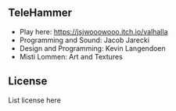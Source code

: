 ## TeleHammer

* Play here: https://jsjwooowooo.itch.io/valhalla
* Programming and Sound: Jacob Jarecki
* Design and Programming: Kevin Langendoen
* Misti Lommen: Art and Textures

## License

List license here
